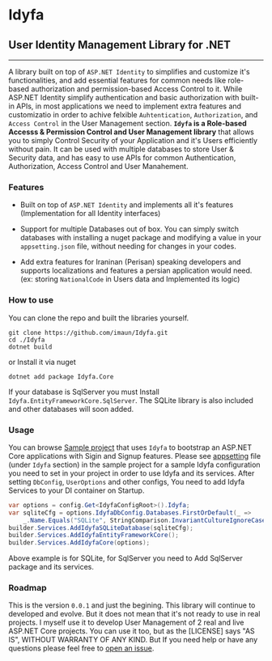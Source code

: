 # Idyfa
## User Identity Management Library for .NET
---
A library built on top of `ASP.NET Identity` to simplifies and customize it's functionalities, and add essential features for common needs like role-based authorization and permission-based Access Control to it. While ASP.NET Identity simplify authentication and basic authorization with built-in APIs, in most applications we need to implement extra features and customizatio in order to achive felxible `Auhtentication`, `Authorization`, and `Access Control` in the User Management section. <b>`Idyfa` is a Role-based Accesss & Permission Control and User Management library</b> that allows you to simply Control Security of your Application and it's Users efficiently without pain. It can be used with multiple databases to store User & Security data, and has easy to use APIs for common Authentication, Authorization, Access Control and User Manahement.

### Features
- Built on top of `ASP.NET Identity` and implements all it's features (Implementation for all Identity interfaces)
- Support for multiple Databases out of box. You can simply switch databases with installing a nuget package and modifying a value in your `appsetting.json` file, without needing for changes in your codes.

- Add extra features for Iraninan (Perisan) speaking developers and supports localizations and features a persian application would need. (ex: storing `NationalCode` in Users data and Implemented its logic)

### How to use
You can clone the repo and built the libraries yourself.
```
git clone https://github.com/imaun/Idyfa.git
cd ./Idyfa
dotnet build
```
or Install it via nuget 
```
dotnet add package Idyfa.Core
```
If your database is SqlServer you must Install `Idyfa.EntityFrameworkCore.SqlServer`. The SQLite library is also included and other databases will soon added.

### Usage
You can browse [Sample project](https://github.com/imaun/Idyfa/tree/master/samples/Idyfa.Samples.BasicWeb) that uses `Idyfa` to bootstrap an ASP.NET Core applications with Sigin and Signup features. Please see [appsetting](https://github.com/imaun/Idyfa/blob/master/samples/Idyfa.Samples.BasicWeb/appsettings.json) file (under `Idyfa` section) in the sample project for a sample Idyfa configuration you need to set in your project in order to use Idyfa and its services. After setting `DbConfig`, `UserOptions` and other configs, You need to add Idyfa Services to your DI container on Startup.

```CS
var options = config.Get<IdyfaConfigRoot>().Idyfa;
var sqliteCfg = options.IdyfaDbConfig.Databases.FirstOrDefault(_ =>
    _.Name.Equals("SQLite", StringComparison.InvariantCultureIgnoreCase));
builder.Services.AddIdyfaSQLiteDatabase(sqliteCfg);
builder.Services.AddIdyfaEntityFrameworkCore();
builder.Services.AddIdyfaCore(options);
```
Above example is for SQLite, for SqlServer you need to Add SqlServer package and its services.

### Roadmap
This is the version `0.0.1` and just the begining. This library will continue to developed and evolve. But it does not mean that it's not ready to use in real projects. I myself use it to develop User Management of 2 real and live ASP.NET Core projects. You can use it too, but as the [LICENSE] says "AS IS", WITHOUT WARRANTY OF ANY KIND. But If you need help or have any questions please feel free to [open an issue](https://github.com/imaun/Idyfa/issues/new/choose).
